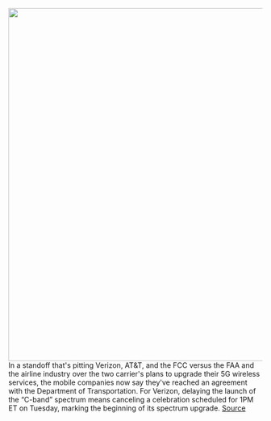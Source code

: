 <img src='https://cdn.vox-cdn.com/thumbor/7gvA9RvNJ4GB-zmKVdzBeTSCPns=/0x0:2040x1360/1200x800/filters:focal(857x517:1183x843)/cdn.vox-cdn.com/uploads/chorus_image/image/70344447/vzw-042.0.0.jpg' width='700px' /><br/>
In a standoff that's pitting Verizon, AT&T, and the FCC versus the FAA and the airline industry over the two carrier's plans to upgrade their 5G wireless services, the mobile companies now say they've reached an agreement with the Department of Transportation. For Verizon, delaying the launch of the “C-band” spectrum means canceling a celebration scheduled for 1PM ET on Tuesday, marking the beginning of its spectrum upgrade.
<a href='https://www.theverge.com/2022/1/3/22866098/faa-dot-verizon-fcc-att-5g-c-band-delay-airplane-safety'> Source <a/>